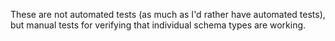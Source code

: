 These are not automated tests (as much as I'd rather have automated tests), but manual tests 
for verifying that individual schema types are working.
